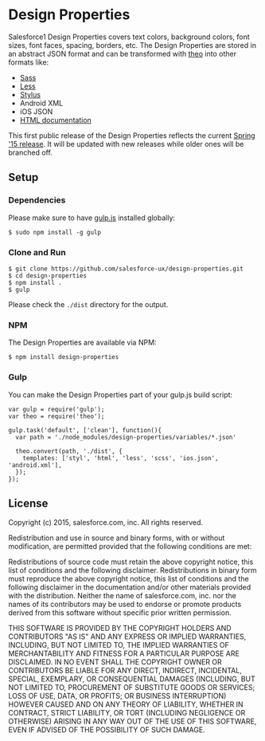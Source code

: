 Design Properties
=================

Salesforce1 Design Properties covers text colors, background colors, font sizes, font faces, spacing, borders, etc.
The Design Properties are stored in an abstract JSON format and can be transformed with [theo](https://github.com/salesforce-ux/theo) into other formats like:
- [Sass](http://sass-lang.com)
- [Less](http://lesscss.org)
- [Stylus](http://learnboost.github.io/stylus)
- Android XML
- iOS JSON
- [HTML documentation](http://salesforce-ux.github.io/design-properties)

This first public release of the Design Properties reflects the current [Spring '15 release](http://www.salesforce.com/customer-resources/releases/spring15/). It will be updated with new releases while older ones will be branched off.

## Setup

### Dependencies

Please make sure to have [gulp.js](http://gulpjs.com/) installed globally:

    $ sudo npm install -g gulp

### Clone and Run

    $ git clone https://github.com/salesforce-ux/design-properties.git
    $ cd design-properties
    $ npm install .
    $ gulp

Please check the `./dist` directory for the output.

### NPM

The Design Properties are available via NPM:

    $ npm install design-properties

### Gulp

You can make the Design Properties part of your gulp.js build script:

    var gulp = require('gulp');
    var theo = require('theo');

    gulp.task('default', ['clean'], function(){
      var path = './node_modules/design-properties/variables/*.json'

      theo.convert(path, './dist', {
        templates: ['styl', 'html', 'less', 'scss', 'ios.json', 'android.xml'],
      });
    });

## License

Copyright (c) 2015, salesforce.com, inc. All rights reserved.

Redistribution and use in source and binary forms, with or without modification, are permitted provided that the following conditions are met:

Redistributions of source code must retain the above copyright notice, this list of conditions and the following disclaimer.
Redistributions in binary form must reproduce the above copyright notice, this list of conditions and the following disclaimer in the documentation and/or other materials provided with the distribution.
Neither the name of salesforce.com, inc. nor the names of its contributors may be used to endorse or promote products derived from this software without specific prior written permission.

THIS SOFTWARE IS PROVIDED BY THE COPYRIGHT HOLDERS AND CONTRIBUTORS "AS IS" AND ANY EXPRESS OR IMPLIED WARRANTIES, INCLUDING, BUT NOT LIMITED TO, THE IMPLIED WARRANTIES OF MERCHANTABILITY AND FITNESS FOR A PARTICULAR PURPOSE ARE DISCLAIMED. IN NO EVENT SHALL THE COPYRIGHT OWNER OR CONTRIBUTORS BE LIABLE FOR ANY DIRECT, INDIRECT, INCIDENTAL, SPECIAL, EXEMPLARY, OR CONSEQUENTIAL DAMAGES (INCLUDING, BUT NOT LIMITED TO, PROCUREMENT OF SUBSTITUTE GOODS OR SERVICES; LOSS OF USE, DATA, OR PROFITS; OR BUSINESS INTERRUPTION) HOWEVER CAUSED AND ON ANY THEORY OF LIABILITY, WHETHER IN CONTRACT, STRICT LIABILITY, OR TORT (INCLUDING NEGLIGENCE OR OTHERWISE) ARISING IN ANY WAY OUT OF THE USE OF THIS SOFTWARE, EVEN IF ADVISED OF THE POSSIBILITY OF SUCH DAMAGE.
